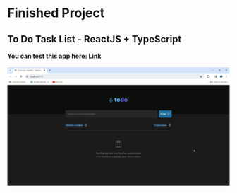 <h1>Finished Project</h1>
<h2>To Do Task List - ReactJS + TypeScript</h2>
<strong>You can test this app here: <a href="https://social-network-page-sample-react-js-type-script-marcelorpc.vercel.app/">Link</a></strong>
<br><br>
<img src="./readme-assets/to-do-list-challange.gif" />